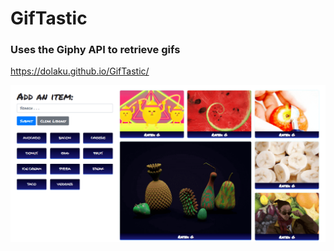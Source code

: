 # GifTastic

### Uses the Giphy API to retrieve gifs

https://dolaku.github.io/GifTastic/

![GifTastic](./assets/images/GifTastic.png)